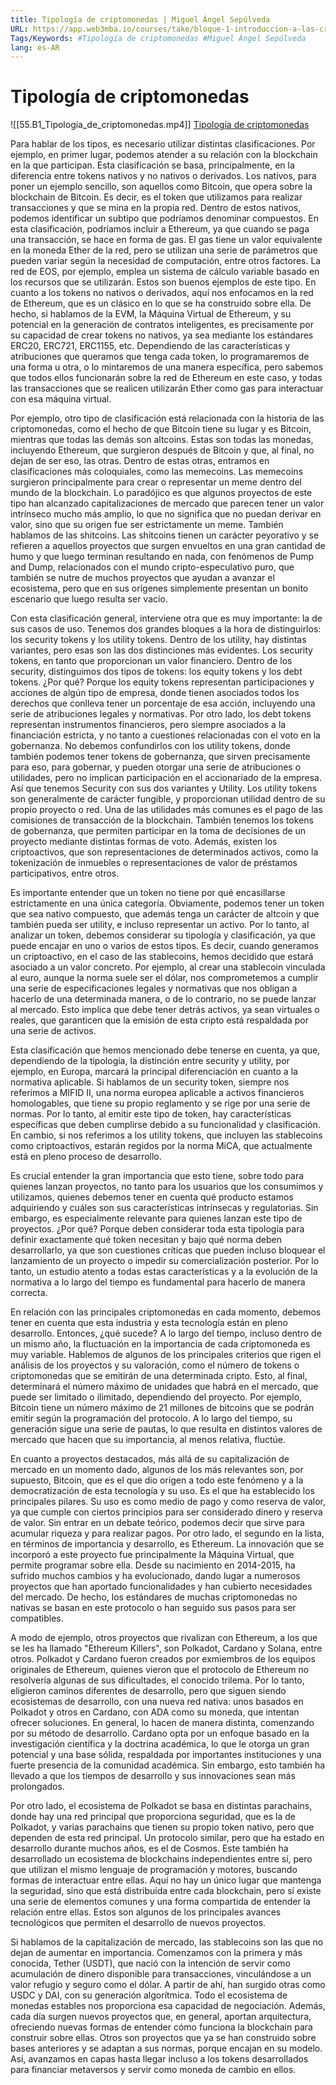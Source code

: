 ```yaml
---
title: Tipología de criptomonedas | Miguel Ángel Sepúlveda
URL: https://app.web3mba.io/courses/take/bloque-1-introduccion-a-las-criptomonedas/lessons/39203438-tipologia-de-criptomonedas-miguel-angel-sepulveda
Tags/Keywords: #Tipología de criptomonedas #Miguel Ángel Sepúlveda
lang: es-AR
---
```

# Tipología de criptomonedas
![[55.B1_Tipología_de_criptomonedas.mp4]]
[Tipología de criptomonedas](https://app.web3mba.io/courses/take/bloque-1-introduccion-a-las-criptomonedas/lessons/39203438-tipologia-de-criptomonedas-miguel-angel-sepulveda)

Para hablar de los tipos, es necesario utilizar distintas clasificaciones. Por ejemplo, en primer lugar, podemos atender a su relación con la blockchain en la que participan. Esta clasificación se basa, principalmente, en la diferencia entre tokens nativos y no nativos o derivados. Los nativos, para poner un ejemplo sencillo, son aquellos como Bitcoin, que opera sobre la blockchain de Bitcoin. Es decir, es el token que utilizamos para realizar transacciones y que se mina en la propia red. Dentro de estos nativos, podemos identificar un subtipo que podríamos denominar compuestos. En esta clasificación, podríamos incluir a Ethereum, ya que cuando se paga una transacción, se hace en forma de gas. El gas tiene un valor equivalente en la moneda Ether de la red, pero se utilizan una serie de parámetros que pueden variar según la necesidad de computación, entre otros factores. La red de EOS, por ejemplo, emplea un sistema de cálculo variable basado en los recursos que se utilizarán. Estos son buenos ejemplos de este tipo. En cuanto a los tokens no nativos o derivados, aquí nos enfocamos en la red de Ethereum, que es un clásico en lo que se ha construido sobre ella. De hecho, si hablamos de la EVM, la Máquina Virtual de Ethereum, y su potencial en la generación de contratos inteligentes, es precisamente por su capacidad de crear tokens no nativos, ya sea mediante los estándares ERC20, ERC721, ERC1155, etc. Dependiendo de las características y atribuciones que queramos que tenga cada token, lo programaremos de una forma u otra, o lo mintaremos de una manera específica, pero sabemos que todos ellos funcionarán sobre la red de Ethereum en este caso, y todas las transacciones que se realicen utilizarán Ether como gas para interactuar con esa máquina virtual.

Por ejemplo, otro tipo de clasificación está relacionada con la historia de las criptomonedas, como el hecho de que Bitcoin tiene su lugar y es Bitcoin, mientras que todas las demás son altcoins. Estas son todas las monedas, incluyendo Ethereum, que surgieron después de Bitcoin y que, al final, no dejan de ser eso, las otras. Dentro de estas otras, entramos en clasificaciones más coloquiales, como las memecoins. Las memecoins surgieron principalmente para crear o representar un meme dentro del mundo de la blockchain. Lo paradójico es que algunos proyectos de este tipo han alcanzado capitalizaciones de mercado que parecen tener un valor intrínseco mucho más amplio, lo que no significa que no puedan derivar en valor, sino que su origen fue ser estrictamente un meme. También hablamos de las shitcoins. Las shitcoins tienen un carácter peyorativo y se refieren a aquellos proyectos que surgen envueltos en una gran cantidad de humo y que luego terminan resultando en nada, con fenómenos de Pump and Dump, relacionados con el mundo cripto-especulativo puro, que también se nutre de muchos proyectos que ayudan a avanzar el ecosistema, pero que en sus orígenes simplemente presentan un bonito escenario que luego resulta ser vacío.

Con esta clasificación general, interviene otra que es muy importante: la de sus casos de uso. Tenemos dos grandes bloques a la hora de distinguirlos: los security tokens y los utility tokens. Dentro de los utility, hay distintas variantes, pero esas son las dos distinciones más evidentes. Los security tokens, en tanto que proporcionan un valor financiero. Dentro de los security, distinguimos dos tipos de tokens: los equity tokens y los debt tokens. ¿Por qué? Porque los equity tokens representan participaciones y acciones de algún tipo de empresa, donde tienen asociados todos los derechos que conlleva tener un porcentaje de esa acción, incluyendo una serie de atribuciones legales y normativas. Por otro lado, los debt tokens representan instrumentos financieros, pero siempre asociados a la financiación estricta, y no tanto a cuestiones relacionadas con el voto en la gobernanza. No debemos confundirlos con los utility tokens, donde también podemos tener tokens de gobernanza, que sirven precisamente para eso, para gobernar, y pueden otorgar una serie de atribuciones o utilidades, pero no implican participación en el accionariado de la empresa. Así que tenemos Security con sus dos variantes y Utility. Los utility tokens son generalmente de carácter fungible, y proporcionan utilidad dentro de su propio proyecto o red. Una de las utilidades más comunes es el pago de las comisiones de transacción de la blockchain. También tenemos los tokens de gobernanza, que permiten participar en la toma de decisiones de un proyecto mediante distintas formas de voto. Además, existen los criptoactivos, que son representaciones de determinados activos, como la tokenización de inmuebles o representaciones de valor de préstamos participativos, entre otros.

Es importante entender que un token no tiene por qué encasillarse estrictamente en una única categoría. Obviamente, podemos tener un token que sea nativo compuesto, que además tenga un carácter de altcoin y que también pueda ser utility, e incluso representar un activo. Por lo tanto, al analizar un token, debemos considerar su tipología y clasificación, ya que puede encajar en uno o varios de estos tipos. Es decir, cuando generamos un criptoactivo, en el caso de las stablecoins, hemos decidido que estará asociado a un valor concreto. Por ejemplo, al crear una stablecoin vinculada al euro, aunque la norma suele ser el dólar, nos comprometemos a cumplir una serie de especificaciones legales y normativas que nos obligan a hacerlo de una determinada manera, o de lo contrario, no se puede lanzar al mercado. Esto implica que debe tener detrás activos, ya sean virtuales o reales, que garanticen que la emisión de esta cripto está respaldada por una serie de activos.

Esta clasificación que hemos mencionado debe tenerse en cuenta, ya que, dependiendo de la tipología, la distinción entre security y utility, por ejemplo, en Europa, marcará la principal diferenciación en cuanto a la normativa aplicable. Si hablamos de un security token, siempre nos referimos a MIFID II, una norma europea aplicable a activos financieros homologables, que tiene su propio reglamento y se rige por una serie de normas. Por lo tanto, al emitir este tipo de token, hay características específicas que deben cumplirse debido a su funcionalidad y clasificación. En cambio, si nos referimos a los utility tokens, que incluyen las stablecoins como criptoactivos, estarán regidos por la norma MiCA, que actualmente está en pleno proceso de desarrollo.

Es crucial entender la gran importancia que esto tiene, sobre todo para quienes lanzan proyectos, no tanto para los usuarios que los consumimos y utilizamos, quienes debemos tener en cuenta qué producto estamos adquiriendo y cuáles son sus características intrínsecas y regulatorias. Sin embargo, es especialmente relevante para quienes lanzan este tipo de proyectos. ¿Por qué? Porque deben considerar toda esta tipología para definir exactamente qué token necesitan y bajo qué norma deben desarrollarlo, ya que son cuestiones críticas que pueden incluso bloquear el lanzamiento de un proyecto o impedir su comercialización posterior. Por lo tanto, un estudio atento a todas estas características y a la evolución de la normativa a lo largo del tiempo es fundamental para hacerlo de manera correcta.

En relación con las principales criptomonedas en cada momento, debemos tener en cuenta que esta industria y esta tecnología están en pleno desarrollo. Entonces, ¿qué sucede? A lo largo del tiempo, incluso dentro de un mismo año, la fluctuación en la importancia de cada criptomoneda es muy variable. Hablemos de algunos de los principales criterios que rigen el análisis de los proyectos y su valoración, como el número de tokens o criptomonedas que se emitirán de una determinada cripto. Esto, al final, determinará el número máximo de unidades que habrá en el mercado, que puede ser limitado o ilimitado, dependiendo del proyecto. Por ejemplo, Bitcoin tiene un número máximo de 21 millones de bitcoins que se podrán emitir según la programación del protocolo. A lo largo del tiempo, su generación sigue una serie de pautas, lo que resulta en distintos valores de mercado que hacen que su importancia, al menos relativa, fluctúe.

En cuanto a proyectos destacados, más allá de su capitalización de mercado en un momento dado, algunos de los más relevantes son, por supuesto, Bitcoin, que es el que dio origen a todo este fenómeno y a la democratización de esta tecnología y su uso. Es el que ha establecido los principales pilares. Su uso es como medio de pago y como reserva de valor, ya que cumple con ciertos principios para ser considerado dinero y reserva de valor. Sin entrar en un debate teórico, podemos decir que sirve para acumular riqueza y para realizar pagos. Por otro lado, el segundo en la lista, en términos de importancia y desarrollo, es Ethereum. La innovación que se incorporó a este proyecto fue principalmente la Máquina Virtual, que permite programar sobre ella. Desde su nacimiento en 2014-2015, ha sufrido muchos cambios y ha evolucionado, dando lugar a numerosos proyectos que han aportado funcionalidades y han cubierto necesidades del mercado. De hecho, los estándares de muchas criptomonedas no nativas se basan en este protocolo o han seguido sus pasos para ser compatibles.

A modo de ejemplo, otros proyectos que rivalizan con Ethereum, a los que se les ha llamado "Ethereum Killers", son Polkadot, Cardano y Solana, entre otros. Polkadot y Cardano fueron creados por exmiembros de los equipos originales de Ethereum, quienes vieron que el protocolo de Ethereum no resolvería algunas de sus dificultades, el conocido trilema. Por lo tanto, eligieron caminos diferentes de desarrollo, pero que siguen siendo ecosistemas de desarrollo, con una nueva red nativa: unos basados en Polkadot y otros en Cardano, con ADA como su moneda, que intentan ofrecer soluciones. En general, lo hacen de manera distinta, comenzando por su método de desarrollo. Cardano opta por un enfoque basado en la investigación científica y la doctrina académica, lo que le otorga un gran potencial y una base sólida, respaldada por importantes instituciones y una fuerte presencia de la comunidad académica. Sin embargo, esto también ha llevado a que los tiempos de desarrollo y sus innovaciones sean más prolongados.

Por otro lado, el ecosistema de Polkadot se basa en distintas parachains, donde hay una red principal que proporciona seguridad, que es la de Polkadot, y varias parachains que tienen su propio token nativo, pero que dependen de esta red principal. Un protocolo similar, pero que ha estado en desarrollo durante muchos años, es el de Cosmos. Este también ha desarrollado un ecosistema de blockchains independientes entre sí, pero que utilizan el mismo lenguaje de programación y motores, buscando formas de interactuar entre ellas. Aquí no hay un único lugar que mantenga la seguridad, sino que está distribuida entre cada blockchain, pero sí existe una serie de elementos comunes y una forma compartida de entender la relación entre ellas. Estos son algunos de los principales avances tecnológicos que permiten el desarrollo de nuevos proyectos.

Si hablamos de la capitalización de mercado, las stablecoins son las que no dejan de aumentar en importancia. Comenzamos con la primera y más conocida, Tether (USDT), que nació con la intención de servir como acumulación de dinero disponible para transacciones, vinculándose a un valor refugio y seguro como el dólar. A partir de ahí, han surgido otras como USDC y DAI, con su generación algorítmica. Todo el ecosistema de monedas estables nos proporciona esa capacidad de negociación. Además, cada día surgen nuevos proyectos que, en general, aportan arquitectura, ofreciendo nuevas formas de entender cómo funciona la blockchain para construir sobre ellas. Otros son proyectos que ya se han construido sobre bases anteriores y se adaptan a sus normas, porque encajan en su modelo. Así, avanzamos en capas hasta llegar incluso a los tokens desarrollados para financiar metaversos y servir como moneda de cambio en ellos.